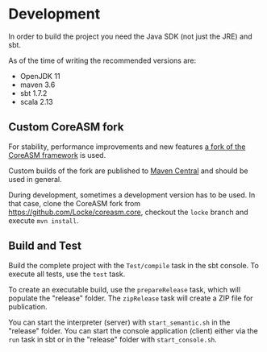 # Development

In order to build the project you need the Java SDK (not just the JRE) and sbt.

As of the time of writing the recommended versions are:
- OpenJDK 11
- maven 3.6
- sbt 1.7.2
- scala 2.13

## Custom CoreASM fork

For stability, performance improvements and new features [a fork of the CoreASM framework](https://github.com/Locke/coreasm.core) is used.

Custom builds of the fork are published to [Maven Central](https://search.maven.org/search?q=g:de.athalis.coreasm%20a:coreasm-engine) and should be used in general.

During development, sometimes a development version has to be used. In that case, clone the CoreASM fork
from https://github.com/Locke/coreasm.core,  checkout the `locke` branch and execute `mvn install`.

## Build and Test

Build the complete project with the `Test/compile` task in the sbt console. To execute all tests, use the `test` task.

To create an executable build, use the `prepareRelease` task, which will populate the "release" folder. The `zipRelease` task will create a ZIP file for publication.

You can start the interpreter (server) with `start_semantic.sh` in the "release" folder.
You can start the console application (client) either via the `run` task in sbt or in the "release" folder with `start_console.sh`.

